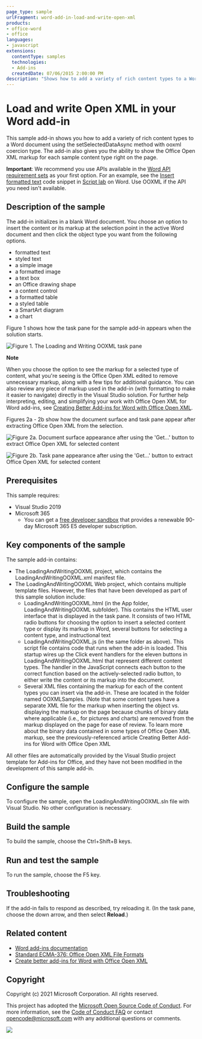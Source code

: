 ```yaml
---
page_type: sample
urlFragment: word-add-in-load-and-write-open-xml
products:
- office-word
- office
languages:
- javascript
extensions:
  contentType: samples
  technologies:
  - Add-ins
  createdDate: 07/06/2015 2:00:00 PM
description: "Shows how to add a variety of rich content types to a Word document using the setSelectedDataAsync method with ooxml coercion type."
---
```


# Load and write Open XML in your Word add-in

This sample add-in shows you how to add a variety of rich content types to a Word document using the setSelectedDataAsync method with ooxml coercion type. The add-in also gives you the ability to show the Office Open XML markup for each sample content type right on the page.

**Important**: We recommend you use APIs available in the [Word API requirement sets](https://docs.microsoft.com/office/dev/add-ins/reference/requirement-sets/word-api-requirement-sets) as your first option. For an example, see the [Insert formatted text](https://github.com/OfficeDev/office-js-snippets/blob/prod/samples/word/25-paragraph/insert-formatted-text.yaml) code snippet in [Script lab](https://appsource.microsoft.com/product/office/wa104380862) on Word. Use OOXML if the API you need isn't available.

## Description of the sample

The add-in initializes in a blank Word document. You choose an option to insert the content or its markup at the selection point in the active Word document and then click the object type you want from the following options.

* formatted text
* styled text
* a simple image
* a formatted image
* a text box
* an Office drawing shape
* a content control
* a formatted table
* a styled table
* a SmartArt diagram
* a chart

Figure 1 shows how the task pane for the sample add-in appears when the solution starts.

![Figure 1. The Loading and Writing OOXML task pane](./description/9a7aa2da-4f99-4519-8cd1-f341060ff9beimage.png)

**Note**

When you choose the option to see the markup for a selected type of content, what you're seeing is the Office Open XML edited to remove unnecessary markup, along with a few tips for additional guidance. You can also review any piece of markup used in the add-in (with formatting to make it easier to navigate) directly in the Visual Studio solution. For further help interpreting, editing, and simplifying your work with Office Open XML for Word add-ins, see [Creating Better Add-ins for Word with Office Open XML](https://docs.microsoft.com/office/dev/add-ins/word/create-better-add-ins-for-word-with-office-open-xml).

Figures 2a - 2b show how the document surface and task pane appear after extracting Office Open XML from the selection.

![Figure 2a. Document surface appearance after using the 'Get…' button to extract Office Open XML for selected content](./description/70dee213-4853-47b2-abcf-55a982abb2c4image.png)

![Figure 2b. Task pane appearance after using the 'Get…' button to extract Office Open XML for selected content](./description/image.png)

## Prerequisites

This sample requires:

* Visual Studio 2019
* Microsoft 365
  * You can get a [free developer sandbox](https://developer.microsoft.com/microsoft-365/dev-program#Subscription) that provides a renewable 90-day Microsoft 365 E5 developer subscription.

## Key components of the sample

The sample add-in contains:

* The LoadingAndWritingOOXML project, which contains the LoadingAndWritingOOXML.xml manifest file.
* The LoadingAndWritingOOXML Web project, which contains multiple template files. However, the files that have been developed as part of this sample solution include:
  * LoadingAndWritingOOXML.html (in the App folder, LoadingAndWritingOOXML subfolder). This contains the HTML user interface that is displayed in the task pane. It consists of two HTML radio buttons for choosing the option to insert a selected content type or display its markup in Word, several buttons for selecting a content type, and instructional text
  * LoadingAndWritingOOXML.js (in the same folder as above). This script file contains code that runs when the add-in is loaded. This startup wires up the Click event handlers for the eleven buttons in LoadingAndWritingOOXML.html that represent different content types. The handler in the JavaScript connects each button to the correct function based on the actively-selected radio button, to either write the content or its markup into the document.
  * Several XML files containing the markup for each of the content types you can insert via the add-in. These are located in the folder named OOXMLSamples. (Note that some content types have a separate XML file for the markup when inserting the object vs. displaying the markup on the page because chunks of binary data where applicable (i.e., for pictures and charts) are removed from the markup displayed on the page for ease of review. To learn more about the binary data contained in some types of Office Open XML markup, see the previously-referenced article  Creating Better Add-ins for Word with Office Open XML

All other files are automatically provided by the Visual Studio project template for Add-ins for Office, and they have not been modified in the development of this sample add-in.

## Configure the sample

To configure the sample, open the LoadingAndWritingOOXML.sln file with Visual Studio. No other configuration is necessary.

## Build the sample

To build the sample, choose the Ctrl+Shift+B keys.

## Run and test the sample

To run the sample, choose the F5 key.

## Troubleshooting

If the add-in fails to respond as described, try reloading it. (In the task pane, choose the down arrow, and then select **Reload**.)

## Related content

* [Word add-ins documentation](https://docs.microsoft.com/office/dev/add-ins/word/)
* [Standard ECMA-376: Office Open XML File Formats](http://www.ecma-international.org/publications/standards/Ecma-376.htm)
* [Create better add-ins for Word with Office Open XML](https://docs.microsoft.com/office/dev/add-ins/word/create-better-add-ins-for-word-with-office-open-xml?redirectedfrom=MSDN)

## Copyright

Copyright (c) 2021 Microsoft Corporation. All rights reserved.

This project has adopted the [Microsoft Open Source Code of Conduct](https://opensource.microsoft.com/codeofconduct/). For more information, see the [Code of Conduct FAQ](https://opensource.microsoft.com/codeofconduct/faq/) or contact [opencode@microsoft.com](mailto:opencode@microsoft.com) with any additional questions or comments.

<img src="https://telemetry.sharepointpnp.com/pnp-officeaddins/samples/word-add-in-load-and-write-open-xml" />